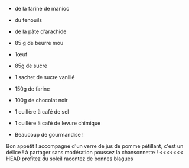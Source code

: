 
- de la farine de manioc

-  du fenouils
- de la pâte d'arachide
- 85 g de beurre mou
- 1œuf
- 85g de sucre
- 1 sachet de sucre vanillé
- 150g de farine
- 100g de chocolat noir
- 1 cuillère à café de sel
- 1 cuillère à café de levure chimique



- Beaucoup de gourmandise !

Bon appétit !
accompagné d'un verre de jus de pomme pétillant, c'est un délice !
à partager sans modération
poussez la chansonnette !
<<<<<<< HEAD
profitez du soleil
racontez de bonnes blagues
